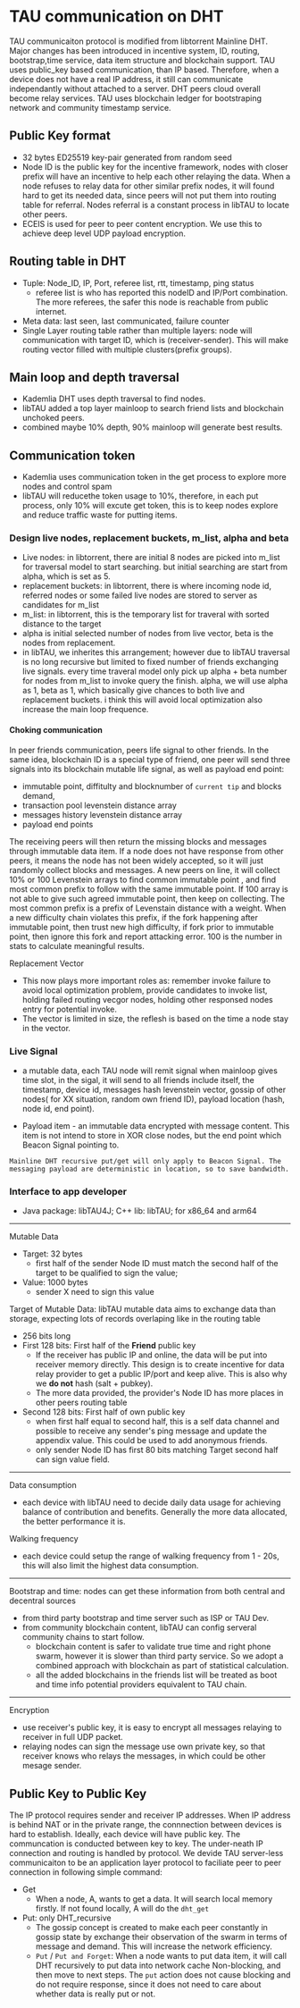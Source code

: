 # TAU communication on DHT
TAU communicaiton protocol is modified from libtorrent Mainline DHT. Major changes has been introduced in incentive system, ID, routing, bootstrap,time service, data item structure and blockchain support. TAU uses public_key based communication, than IP based. Therefore, when a device does not have a real IP address, it still can communicate independantly without attached to a server. DHT peers cloud overall become relay services. TAU uses blockchain ledger for bootstraping network and community timestamp service. 

## Public Key format
* 32 bytes ED25519 key-pair generated from random seed
* Node ID is the public key for the incentive framework, nodes with closer prefix will have an incentive to help each other relaying the data. When a node refuses to relay data for other similar prefix nodes, it will found hard to get its needed data, since peers will not put them into routing table for referral. Nodes referral is a constant process in libTAU to locate other peers.  
* ECEIS is used for peer to peer content encryption. We use this to achieve deep level UDP payload encryption. 

## Routing table in DHT
* Tuple: Node_ID, IP, Port, referee list, rtt, timestamp, ping status
  * referee list is who has reported this nodeID and IP/Port combination. The more referees, the safer this node is reachable from public internet. 
* Meta data: last seen, last communicated, failure counter
* Single Layer routing table rather than multiple layers: node will communication with target ID, which is (receiver-sender). This will make routing vector filled with multiple clusters(prefix groups). 

## Main loop and depth traversal
* Kademlia DHT uses depth traversal to find nodes. 
* libTAU added a top layer mainloop to search friend lists and blockchain unchoked peers.
* combined maybe 10% depth, 90% mainloop will generate best results.

## Communication token 
* Kademlia uses communication token in the get process to explore more nodes and control spam
* libTAU will reducethe token usage to 10%, therefore, in each put process, only 10% will excute get token, this is to keep nodes explore and reduce traffic waste for putting items. 


### Design live nodes, replacement buckets, m_list, alpha and beta
* Live nodes: in libtorrent, there are initial 8 nodes are picked into m_list for traversal model to start searching. but initial searching are start from alpha, which is set as 5. 
* replacement buckets: in libtorrent, there is where incoming node id, referred nodes or some failed live nodes are stored to server as candidates for m_list
* m_list: in libtorrent, this is the temporary list for traveral with sorted distance to the target
* alpha is initial selected number of nodes from live vector, beta is the nodes from replacement. 
* in libTAU, we inherites this arrangement; however due to libTAU traversal is no long recursive but limited to fixed number of friends exchanging live signals. every time traveral model only pick up alpha + beta number for nodes from m_list to invoke query the finish. alpha, we will use alpha as 1, beta as 1, which basically give chances to both live and replacement buckets. i think this will avoid local optimization also increase the main loop frequence. 

#### Choking communication
In peer friends communication, peers life signal to other friends. In the same idea, blockchain ID is a special type of friend, one peer will send three signals into its blockchain mutable life signal, as well as payload end point: 
* immutable point, diffitulty and blocknumber of `current tip` and blocks demand, 
* transaction pool levenstein distance array 
* messages history levenstein distance array
* payload end points

The receiving peers will then return the missing blocks and messages through immutable data item. If a node does not have response from other peers, it means the node has not been widely accepted, so it will just randomly collect blocks and messages. A new peers on line, it will collect 10% or 100 Levenstein arrays to find common immutable point , and find most common prefix to follow with the same immutable point. If 100 array is not able to give such agreed immutable point, then keep on collecting. The most common prefix is a prefix of Levenstain distance with a weight. When a new difficulty chain violates this prefix, if the fork happening after immutable point, then trust new high difficulty, if fork prior to immutable point, then ignore this fork and report attacking error. 100 is the number in stats to calculate meaningful results. 

 
Replacement Vector
* This now plays more important roles as: remember invoke failure to avoid local optimization problem, provide candidates to invoke list, holding failed routing vecgor nodes, holding other responsed nodes entry for potential invoke. 
* The vector is limited in size, the reflesh is based on the time a node stay in the vector. 

### Live Signal
* a mutable data, each TAU node will remit signal when mainloop gives time slot, in the sigal, it will send to all friends include itself, the timestamp, device id, messages hash levenstein vector, gossip of other nodes( for XX situation, random own friend ID), payload location (hash, node id, end point). 

* Payload item - an immutable data encrypted with message content. This item is not intend to store in XOR close nodes, but the end point which Beacon Signal pointing to. 
```
Mainline DHT recursive put/get will only apply to Beacon Signal. The messaging payload are deterministic in location, so to save bandwidth. 
```

### Interface to app developer
* Java package: libTAU4J; C++ lib: libTAU; for x86_64 and arm64

------

Mutable Data
* Target: 32 bytes
  * first half of the sender Node ID must match the second half of the target to be qualified to sign the value;
* Value: 1000 bytes
  * sender X need to sign this value  

Target of Mutable Data: libTAU mutable data aims to exchange data than storage, expecting lots of records overlaping like in the routing table
* 256 bits long
* First 128 bits: First half of the **Friend**  public key
  * If the receiver has public IP and online, the data will be put into receiver memory directly. This design is to create incentive for data relay provider to get a public IP/port and keep alive. This is also why we **do not** hash (salt + pubkey). 
  * The more data provided, the provider's Node ID has more places in other peers routing table
* Second 128 bits: First half of own public key
  * when first half equal to second half, this is a self data channel and possible to receive any sender's ping message and update the appendix value. This could be used to add anonymous friends. 
  * only sender Node ID has first 80 bits matching Target second half can sign value field. 

---
Data consumption
* each device with libTAU need to decide daily data usage for achieving balance of contribution and benefits. Generally the more data allocated, the better performance it is. 

Walking frequency
* each device could setup the range of walking frequency from 1 - 20s, this will also limit the highest data consumption. 

---
Bootstrap and time: nodes can get these information from both central and decentral sources 
* from third party bootstrap and time server such as ISP or TAU Dev.
* from community blockchain content, libTAU can config serveral community chains to start follow.
  * blockchain content is safer to validate true time and right phone swarm, however it is slower than third party service. So we adopt a combined approach with blockchain as part of statistical calculation. 
  * all the added blockchains in the friends list will be treated as boot and time info potential providers equivalent to TAU chain.
---
Encryption
* use receiver's public key, it is easy to encrypt all messages relaying to receiver in full UDP packet. 
* relaying nodes can sign the message use own private key, so that receiver knows who relays the messages, in which could be other mesage sender. 


## Public Key to Public Key 
The IP protocol requires sender and receiver IP addresses. When IP address is behind NAT or in the private range, the connnection between devices is hard to establish. Ideally, each device will have public key. The communcation is conducted between key to key. The under-neath IP connection and routing is handled by protocol. 
We devide TAU server-less communicaiton to be an application layer protocol to faciliate peer to peer connection in following simple command:
* Get
   * When a node, A, wants to get a data. It will search local memory firstly. If not found locally, A will do the `dht_get` 
* Put: only DHT_recursive
  * The gossip concept is created to make each peer constantly in gossip state by exchange their observation of the swarm in terms of message and demand. This will increase the network efficiency. 
  * `Put` / `Put and Forget`: When a node wants to put data item, it will call DHT recursively to put data into network cache Non-blocking, and then move to next steps. The `put` action does not cause blocking and do not require response, since it does not need to care about whether data is really put or not.
